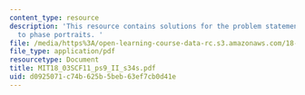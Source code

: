 ```yaml
---
content_type: resource
description: 'This resource contains solutions for the problem statements related
  to phase portraits. '
file: /media/https%3A/open-learning-course-data-rc.s3.amazonaws.com/18-03sc-differential-equations-fall-2011/d0925071c74b625b5beb63ef7cb0d41e_MIT18_03SCF11_ps9_II_s34s.pdf
file_type: application/pdf
resourcetype: Document
title: MIT18_03SCF11_ps9_II_s34s.pdf
uid: d0925071-c74b-625b-5beb-63ef7cb0d41e
---
```

